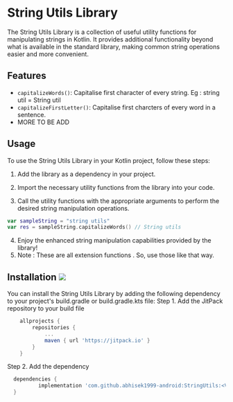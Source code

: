 # String Utils Library

The String Utils Library is a collection of useful utility functions for manipulating strings in Kotlin. It provides additional functionality beyond what is available in the standard library, making common string operations easier and more convenient.

## Features

- `capitalizeWords()`: Capitalise first character of every string. Eg : string util = String util
- `capitalizeFirstLetter()`: Capitalise first charcters of every word in a sentence.
-  MORE TO BE ADD

## Usage

To use the String Utils Library in your Kotlin project, follow these steps:

1. Add the library as a dependency in your project.

2. Import the necessary utility functions from the library into your code.

3. Call the utility functions with the appropriate arguments to perform the desired string manipulation operations.
```kotlin
var sampleString = "string utils"
var res = sampleString.capitalizeWords() // String utils

```

4. Enjoy the enhanced string manipulation capabilities provided by the library!
5. Note : These are all extension functions . So, use those like that way.

## Installation [![](https://jitpack.io/v/abhisek1999-android/stringUtilities.svg?style=flat-square)](https://jitpack.io/#abhisek1999-android/stringUtilities)

You can install the String Utils Library by adding the following dependency to your project's build.gradle or build.gradle.kts file:
Step 1. Add the JitPack repository to your build file
```gradle
	allprojects {
		repositories {
			...
			maven { url 'https://jitpack.io' }
		}
	}
  ```
   Step 2. Add the dependency
  ```gradle
	dependencies {
	        implementation 'com.github.abhisek1999-android:StringUtils:<VERSION>'
	}
  ```

